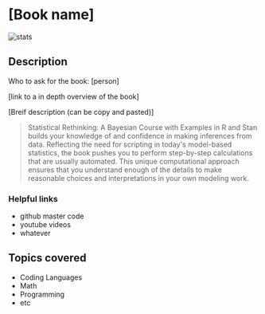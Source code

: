 # [Book name]

![stats](https://media.giphy.com/media/t7sEnf5w7wJ1CEPyy7/giphy.gif)

## Description

Who to ask for the book: [person]

[link to a in depth overview of the book]

[Breif description (can be copy and pasted)]
> Statistical Rethinking: A Bayesian Course with Examples in R and Stan builds your knowledge of and confidence in making inferences from data. Reflecting the need for scripting in today's model-based statistics, the book pushes you to perform step-by-step calculations that are usually automated. This unique computational approach ensures that you understand enough of the details to make reasonable choices and interpretations in your own modeling work.

### Helpful links

* github master code
* youtube videos
* whatever

## Topics covered

* Coding Languages
* Math
* Programming
* etc